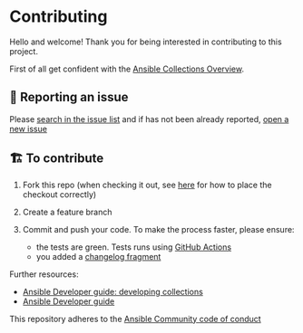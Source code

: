 # Contributing

Hello and welcome! Thank you for being interested in contributing to this project.

First of all get confident with the [Ansible Collections Overview](https://github.com/ansible-collections/overview).

## :bug: Reporting an issue

Please [search in the issue list](https://github.com/ansible-collections/community.sops/issues) and if has not been already reported, [open a new issue](https://github.com/ansible-collections/community.sops/issues/new/choose)

## 🏗 To contribute

1. Fork this repo (when checking it out, see [here](https://docs.ansible.com/ansible/latest/dev_guide/developing_collections.html#contributing-to-collections) for how to place the checkout correctly)
1. Create a feature branch
1. Commit and push your code. To make the process faster, please ensure:

    - the tests are green. Tests runs using [GitHub Actions](https://help.github.com/en/actions)
    - you added a [changelog fragment](https://docs.ansible.com/ansible/latest/community/development_process.html#changelogs-how-to)

Further resources:

- [Ansible Developer guide: developing collections](https://docs.ansible.com/ansible/latest/dev_guide/developing_collections.html)
- [Ansible Developer guide](https://docs.ansible.com/ansible/latest/dev_guide/index.html)

This repository adheres to the [Ansible Community code of conduct](https://docs.ansible.com/ansible/latest/community/code_of_conduct.html)


